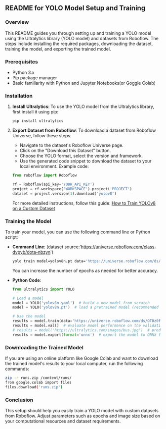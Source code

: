 ## README for YOLO Model Setup and Training

### Overview

This README guides you through setting up and training a YOLO model using the Ultralytics library (YOLO model) and datasets from Roboflow. The steps include installing the required packages, downloading the dataset, training the model, and exporting the trained model.

### Prerequisites

- Python 3.x
- Pip package manager
- Basic familiarity with Python and Jupyter Notebooks(or Goggle Colab)

### Installation

1. **Install Ultralytics**:
   To use the YOLO model from the Ultralytics library, first install it using pip:

   ```bash
   pip install ultralytics
   ```

2. **Export Dataset from Roboflow**:
   To download a dataset from Roboflow Universe, follow these steps:
   - Navigate to the dataset's Roboflow Universe page.
   - Click on the "Download this Dataset" button.
   - Choose the YOLO format, select the version and framework.
   - Use the generated code snippet to download the dataset to your local environment. Example code:

   ```python
   from roboflow import Roboflow

   rf = Roboflow(api_key='YOUR_API_KEY')
   project = rf.workspace('WORKSPACE').project('PROJECT')
   dataset = project.version(1).download('yolov8')
   ```

   For more detailed instructions, follow this guide: [How to Train YOLOv8 on a Custom Dataset](https://blog.roboflow.com/how-to-train-yolov8-on-a-custom-dataset/)

### Training the Model

To train your model, you can use the following command line or Python script:

- **Command Line**:
(dataset source:'https://universe.roboflow.com/class-dvpyb/dota-nbzyn')
  ```bash
  yolo train model=yolov8n.pt data='https://universe.roboflow.com/ds/OT0z0fQptc?key=2vy8xrz2I8' epochs=1 imgsz=320
  ```

  You can increase the number of epochs as needed for better accuracy.

- **Python Code**:

  ```python
  from ultralytics import YOLO

  # Load a model
  model = YOLO('yolov8n.yaml')  # build a new model from scratch
  model = YOLO('yolov8n.pt')  # load a pretrained model (recommended for training)

  # Use the model
  results = model.train(data='https://universe.roboflow.com/ds/OT0z0fQptc?key=2vy8xrz2I8', epochs=1)  # train the model
  results = model.val()  # evaluate model performance on the validation set
  # results = model('https://ultralytics.com/images/bus.jpg')  # predict on an image
  results = model.export(format='onnx')  # export the model to ONNX format
  ```

### Downloading the Trained Model

If you are using an online platform like Google Colab and want to download the trained model's results to your local computer, run the following commands:

```bash
zip -r runs.zip /content/runs/
from google.colab import files
files.download('runs.zip')
```

### Conclusion

This setup should help you easily train a YOLO model with custom datasets from Roboflow. Adjust parameters such as epochs and image size based on your computational resources and dataset requirements.
